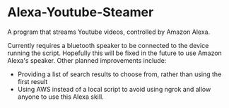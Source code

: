 # Alexa-Youtube-Steamer
A program that streams Youtube videos, controlled by Amazon Alexa.

Currently requires a bluetooth speaker to be connected to the device running the script.
Hopefully this will be fixed in the future to use Amazon Alexa's speaker.
Other planned improvements include:
- Providing a list of search results to choose from, rather than using the first result
- Using AWS instead of a local script to avoid using ngrok and allow anyone to use this Alexa skill.
